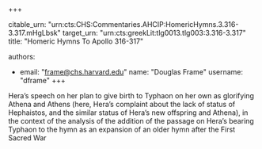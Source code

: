 +++


citable_urn: "urn:cts:CHS:Commentaries.AHCIP:HomericHymns.3.316-3.317.mHgLbsk"
target_urn: "urn:cts:greekLit:tlg0013.tlg003:3.316-3.317"
title: "Homeric Hymns To Apollo 316-317"

authors:
- email: "frame@chs.harvard.edu"
  name: "Douglas Frame"
  username: "dframe"
+++

<p>Hera’s speech on her plan to give birth to Typhaon on her own as glorifying Athena and Athens (here, Hera’s complaint about the lack of status of Hephaistos, and the similar status of Hera’s new offspring and Athena), in the context of the analysis of the addition of the passage on Hera’s bearing Typhaon to the hymn as an expansion of an older hymn after the First Sacred War</p>